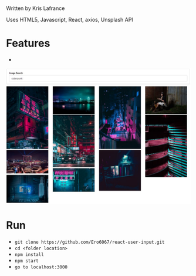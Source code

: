 # <README React Template>

Written by Kris Lafrance

Uses HTML5, Javascript, React, axios, Unsplash API

# Features

-

![proj-screenshot](/public/example.jpg)

# Run

- `git clone https://github.com/Ero6067/react-user-input.git`
- `cd <folder location>`
- `npm install`
- `npm start`
- `go to localhost:3000`
